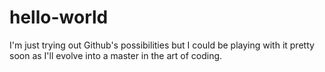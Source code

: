 # hello-world

I'm just trying out Github's possibilities but I could be playing with it pretty soon as I'll evolve into a master in the art of coding.

